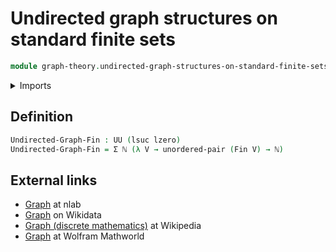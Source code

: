 # Undirected graph structures on standard finite sets

```agda
module graph-theory.undirected-graph-structures-on-standard-finite-sets where
```

<details><summary>Imports</summary>

```agda
open import elementary-number-theory.natural-numbers

open import foundation.dependent-pair-types
open import foundation.universe-levels
open import foundation.unordered-pairs

open import univalent-combinatorics.standard-finite-types
```

</details>

## Definition

```agda
Undirected-Graph-Fin : UU (lsuc lzero)
Undirected-Graph-Fin = Σ ℕ (λ V → unordered-pair (Fin V) → ℕ)
```

## External links

- [Graph](https://ncatlab.org/nlab/show/graph) at nlab
- [Graph](https://www.wikidata.org/wiki/Q141488) on Wikidata
- [Graph (discrete mathematics)](<https://en.wikipedia.org/wiki/Graph_(discrete_mathematics)>)
  at Wikipedia
- [Graph](https://mathworld.wolfram.com/Graph.html) at Wolfram Mathworld
